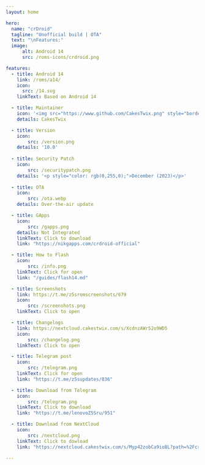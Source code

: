 ```yaml
---
layout: home

hero:
  name: "crDroid"
  tagline: "Unofficial build | OTA"
  text: "\nFeatures:"
  image: 
      alt: Android 14
      src: /roms-icons/crdroid.png

features:
  - title: Android 14
    link: /roms/a14/
    icon: 
      src: /14.svg
    linkText: Based on Android 14

  - title: Maintainer
    icon: '<img src="https://www.github.com/CakesTwix.png" style="border-radius: 10%;"/>'
    details: CakesTwix

  - title: Version
    icon: 
        src: /version.png
    details: '10.0'
  
  - title: Security Patch
    icon: 
        src: /securitypatch.png
    details: '<p style="color: rgb(0,255,0);">December (2023)</p>'
  
  - title: OTA
    icon: 
        src: /ota.webp
    details: Over-the-air update

  - title: GApps
    icon: 
        src: /gapps.png
    details: Not Integrated
    linkText: Click to download
    link: "https://nikgapps.com/crdroid-official"

  - title: How to Flash
    icon: 
        src: /info.png
    linkText: Click for open
    link: "/guides/flash14.md"

  - title: Screenshots
    link: https://t.me/z5sromscreenshots/679
    icon: 
        src: /screenshots.png
    linkText: Click to open

  - title: Changelogs
    link: https://nextcloud.cakestwix.com/s/XcdnzAWr52o9WD5
    icon: 
        src: /changelog.png
    linkText: Click to open

  - title: Telegram post
    icon: 
        src: /telegram.png
    linkText: Click for open
    link: "https://t.me/z5supdates/836"

  - title: Download from Telegram
    icon: 
        src: /telegram.png
    linkText: Click to download
    link: "https://t.me/lenovoZ5Sru/951"

  - title: Download from NextCloud
    icon: 
        src: /nextcloud.png
    linkText: Click to dowload
    link: "https://nextcloud.cakestwix.com/s/Myp42zobCa9ioBL?path=%2FcrDroid"

---
```




